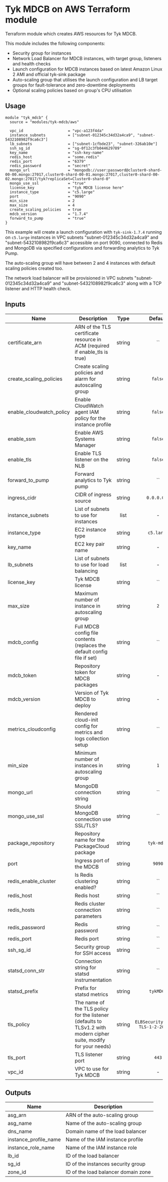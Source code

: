 # Tyk MDCB on AWS Terraform module

Terraform module which creates AWS resources for Tyk MDCB.

This module includes the following components:
 * Security group for instances
 * Network Load Balancer for MDCB instances, with target group, listeners and health checks
 * Launch configuration for MDCB instances based on latest Amazon Linux 2 AMI and official tyk-sink package
 * Auto-scaling group that utilises the launch configuration and LB target groups for fault-tolerance and zero-downtime deployments
 * Optional scaling policies based on group's CPU utilisation

## Usage

```hcl
module "tyk_mdcb" {
  source = "modules/tyk-mdcb/aws"

  vpc_id                    = "vpc-a123f4da"
  instance_subnets          = ["subnet-012345c34d32a4ca9", "subnet-5432108982f9ca6c3"]
  lb_subnets                = ["subnet-1cfbde23", "subnet-326ab10e"]
  ssh_sg_id                 = "sg-0f12c3fb044629789"
  key_name                  = "ssh-key-name"
  redis_host                = "some.redis"
  redis_port                = "6379"
  redis_password            = "secret"
  mongo_url                 = "mongodb://user:password@cluster0-shard-00-00.mongo:27017,cluster0-shard-00-01.mongo:27017,cluster0-shard-00-02.mongo:27017/tyk?replicaSet=Cluster0-shard-0"
  mongo_use_ssl             = "true"
  license_key               = "tyk MDCB license here"
  instance_type             = "c5.large"
  port                      = "9090"
  min_size                  = 2
  max_size                  = 4
  create_scaling_policies   = true
  mdcb_version              = "1.7.4"
  forward_to_pump           = "true"
}
```

This example will create a launch configuration with `tyk-sink-1.7.4` running on `c5.large`  instances in VPC subnets "subnet-012345c34d32a4ca9" and "subnet-5432108982f9ca6c3" accessible on port 9090, connected to Redis and MongoDB via specified configurations and forwarding analytics to Tyk Pump.

The auto-scaling group will have between 2 and 4 instances with default scaling policies created too.

The network load balancer will be provisioned in VPC subnets "subnet-012345c34d32a4ca9" and "subnet-5432108982f9ca6c3" along with a TCP listener and HTTP health check.

## Inputs

| Name | Description | Type | Default | Required |
|------|-------------|:----:|:-----:|:-----:|
| certificate\_arn | ARN of the TLS certificate resource in ACM (required if enable_tls is true) | string | `` | no |
| create\_scaling\_policies | Create scaling policies and alarm for autoscaling group | string | `false` | no |
| enable\_cloudwatch\_policy | Enable CloudWatch agent IAM policy for the instance profile | string | `false` | no |
| enable\_ssm | Enable AWS Systems Manager | string | `false` | no |
| enable\_tls | Enable TLS listener on the NLB | string | `false` | no |
| forward\_to\_pump | Forward analytics to Tyk pump | string | `` | no |
| ingress\_cidr | CIDR of ingress source | string | `0.0.0.0/0` | no |
| instance\_subnets | List of subnets to use for instances | list | - | yes |
| instance\_type | EC2 instance type | string | `c5.large` | no |
| key\_name | EC2 key pair name | string | - | yes |
| lb\_subnets | List of subnets to use for load balancing | list | - | yes |
| license\_key | Tyk MDCB license | string | `` | no |
| max\_size | Maximum number of instance in autoscaling group | string | `2` | no |
| mdcb\_config | Full MDCB config file contents (replaces the default config file if set) | string | `` | no |
| mdcb\_token | Repository token for MDCB packages | string | - | yes |
| mdcb\_version | Version of Tyk MDCB to deploy | string | - | yes |
| metrics\_cloudconfig | Rendered cloud-init config for metrics and logs collection setup | string | `` | no |
| min\_size | Minimum number of instances in autoscaling group | string | `1` | no |
| mongo\_url | MongoDB connection string | string | `` | no |
| mongo\_use\_ssl | Should MongoDB connection use SSL/TLS? | string | `` | no |
| package\_repository | Repository name for the PackageCloud package | string | `tyk-mdcb` | no |
| port | Ingress port of the MDCB | string | `9090` | no |
| redis\_enable\_cluster | Is Redis clustering enabled? | string | `` | no |
| redis\_host | Redis host | string | `` | no |
| redis\_hosts | Redis cluster connection parameters | string | `` | no |
| redis\_password | Redis password | string | `` | no |
| redis\_port | Redis port | string | `` | no |
| ssh\_sg\_id | Security group for SSH access | string | `` | no |
| statsd\_conn\_str | Connection string for statsd instrumentation | string | `` | no |
| statsd\_prefix | Prefix for statsd metrics | string | `tykMDCB` | no |
| tls\_policy | The name of the TLS policy for the listener (defaults to TLSv1.2 with modern cipher suite, modify for your needs) | string | `ELBSecurityPolicy-TLS-1-2-2017-01` | no |
| tls\_port | TLS listener port | string | `443` | no |
| vpc\_id | VPC to use for Tyk MDCB | string | - | yes |

## Outputs

| Name | Description |
|------|-------------|
| asg\_arn | ARN of the auto-scaling group |
| asg\_name | Name of the auto-scaling group |
| dns\_name | Domain name of the load balancer |
| instance\_profile\_name | Name of the IAM instance profile |
| instance\_role\_name | Name of the IAM instance role |
| lb\_id | ID of the load balancer |
| sg\_id | ID of the instances security group |
| zone\_id | ID of the load balancer domain zone |
